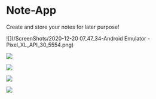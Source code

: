 # Note-App
Create and store your notes for later purpose!

![](/ScreenShots/2020-12-20 07_47_34-Android Emulator - Pixel_XL_API_30_5554.png)

![](Note-App/ScreenShots/2020-12-20%2007_49_20-Android%20Emulator%20-%20Pixel_XL_API_30_5554.png)

![](Note-App/ScreenShots/2020-12-20%2007_49_54-Android%20Emulator%20-%20Pixel_XL_API_30_5554.png)

![](Note-App/ScreenShots/2020-12-20%2007_50_03-Android%20Emulator%20-%20Pixel_XL_API_30_5554.png)

![](Note-App/ScreenShots/2020-12-20%2007_50_07-Android%20Emulator%20-%20Pixel_XL_API_30_5554.png)
